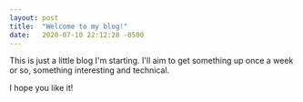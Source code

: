 ```yaml
---
layout: post
title:  "Welcome to my blog!"
date:   2020-07-10 22:12:28 -0500
---
```


This is just a little blog I'm starting. I'll aim to get something up once a week or so, something interesting and technical.

I hope you like it! 

